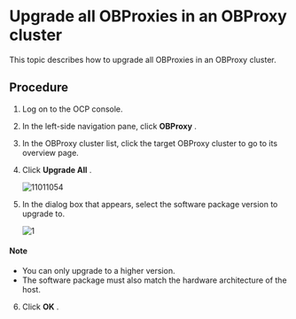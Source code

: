 Upgrade all OBProxies in an OBProxy cluster 
================================================================

This topic describes how to upgrade all OBProxies in an OBProxy cluster. 

Procedure 
------------------------------

1. Log on to the OCP console.

   

2. In the left-side navigation pane, click **OBProxy** .

   

3. In the OBProxy cluster list, click the target OBProxy cluster to go to its overview page.

   

4. Click **Upgrade All** .

   ![11011054](https://help-static-aliyun-doc.aliyuncs.com/assets/img/en-US/1659917361/p345982.png)
   

5. In the dialog box that appears, select the software package version to upgrade to.

   ![1](https://help-static-aliyun-doc.aliyuncs.com/assets/img/en-US/0135306461/p393997.png)

  <main id="notice" type='explain'>
    <h4>Note</h4>
    <ul>
    <li>You can only upgrade to a higher version.</li>
    <li>The software package must also match the hardware architecture of the host.</li>
    </ul>
  </main>

6. Click **OK** .

   



